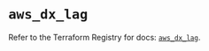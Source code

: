 # `aws_dx_lag`

Refer to the Terraform Registry for docs: [`aws_dx_lag`](https://registry.terraform.io/providers/hashicorp/aws/6.14.0/docs/resources/dx_lag).
